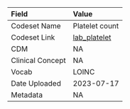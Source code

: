 |Field            |Value          |
|:----------------|:--------------|
|Codeset Name     |Platelet count |
|Codeset Link     |[lab_platelet](https://github.com/PEDSnet/Variable-Dictionary/blob/main/lab_meas/lab_platelet.csv)|
|CDM              |NA             |
|Clinical Concept |NA             |
|Vocab            |LOINC          |
|Date Uploaded    |2023-07-17     |
|Metadata         |NA             |
